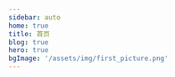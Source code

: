 ```yaml
---
sidebar: auto
home: true
title: 首页
blog: true
hero: true
bgImage: '/assets/img/first_picture.png'
---
```

